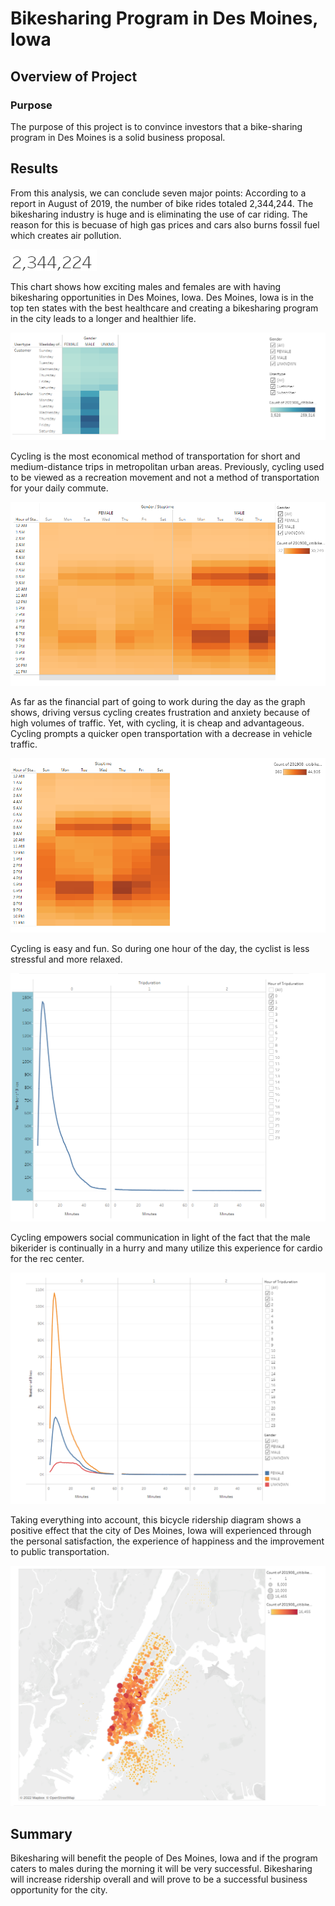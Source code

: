 # Bikesharing Program in Des Moines, Iowa

## Overview of Project

### Purpose
The purpose of this project is to convince investors that a bike-sharing program in Des Moines is a solid business proposal.

## Results
From this analysis, we can conclude seven major points:
According to a report in August of 2019, the number of bike rides totaled 2,344,244. The bikesharing industry is huge and is eliminating the use of car riding.  The reason for this is becuase of high gas prices and cars also burns fossil fuel which creates air pollution.
     
![Number_of_rides](Resources/Number_of_rides.png)
     
This chart shows how exciting males and females are with having bikesharing opportunities in Des Moines, Iowa.  Des Moines, Iowa is in the top ten states with the best healthcare and creating a bikesharing program in the city leads to a longer and healthier life.
     
![User_Trips_by_Gender](Resources/User_Trips_by_Gender.png)
     
Cycling is the most economical method of transportation for short and medium-distance trips in metropolitan urban areas. Previously, cycling used to be viewed as a recreation movement and not a method of transportation for your daily commute.
     
![Trips_by_Gender](Resources/Trips_by_Gender.png)
     
As far as the financial part of going to work during the day as the graph shows, driving versus cycling creates frustration and anxiety because of high volumes of traffic. Yet, with cycling, it is cheap and advantageous. Cycling prompts a quicker open transportation with a decrease in vehicle traffic.
     
![Trips_by_Weekday](Resources/Trips_by_Weekday.png)
     
Cycling is easy and fun. So during one hour of the day, the cyclist is less stressful and more relaxed.
     
![Checkout_times_by_Users](Resources/Checkout_times_by_Users.png)
     
Cycling empowers social communication in light of the fact that the male bikerider is continually in a hurry and many utilize this experience for cardio for the rec center.
     
![Checkout_times_by_Gender](Resources/Checkout_times_by_Gender.png) 
     
Taking everything into account, this bicycle ridership diagram shows a positive effect that the city of Des Moines, Iowa will experienced through the  personal satisfaction, the experience of happiness and the improvement to public transportation.
     
![Ending_Location](Resources/Ending_Location.png)

## Summary
Bikesharing will benefit the people of Des Moines, Iowa and if the program caters to males during the morning it will be very successful.
Bikesharing will increase ridership overall and will prove to be a successful business opportunity for the city.


